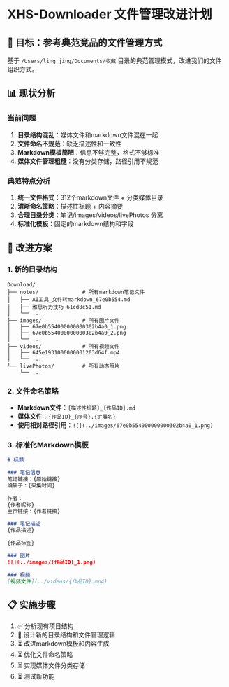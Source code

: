 # XHS-Downloader 文件管理改进计划

## 🎯 目标：参考典范竞品的文件管理方式

基于 `/Users/ling_jing/Documents/收藏` 目录的典范管理模式，改进我们的文件组织方式。

## 📊 现状分析

### 当前问题
1. **目录结构混乱**：媒体文件和markdown文件混在一起
2. **文件命名不规范**：缺乏描述性和一致性
3. **Markdown模板简陋**：信息不够完整，格式不够标准
4. **媒体文件管理粗糙**：没有分类存储，路径引用不规范

### 典范特点分析
1. **统一文件格式**：312个markdown文件 + 分类媒体目录
2. **清晰命名策略**：描述性标题 + 内容摘要
3. **合理目录分类**：笔记/images/videos/livePhotos 分离
4. **标准化模板**：固定的markdown结构和字段

## 🚀 改进方案

### 1. 新的目录结构
```
Download/
├── notes/              # 所有markdown笔记文件
│   ├── AI工具_文件转markdown_67e0b554.md
│   ├── 雅思听力技巧_61cd8c51.md
│   └── ...
├── images/             # 所有图片文件
│   ├── 67e0b554000000000302b4a0_1.png
│   ├── 67e0b554000000000302b4a0_2.png
│   └── ...
├── videos/             # 所有视频文件
│   ├── 645e1931000000001203d64f.mp4
│   └── ...
└── livePhotos/         # 所有动态照片
    └── ...
```

### 2. 文件命名策略
- **Markdown文件**：`{描述性标题}_{作品ID}.md`
- **媒体文件**：`{作品ID}_{序号}.{扩展名}`
- **使用相对路径引用**：`![](../images/67e0b554000000000302b4a0_1.png)`

### 3. 标准化Markdown模板
```markdown
# 标题

### 笔记信息
笔记链接：{原始链接}
编辑于：{采集时间}

作者：
{作者昵称}
主页链接：{作者链接}

### 笔记描述
{作品描述}

{作品标签}

### 图片
![](../images/{作品ID}_1.png)

### 视频
[视频文件](../videos/{作品ID}.mp4)
```

## 📋 实施步骤

1. ✅ 分析现有项目结构
2. 🔄 设计新的目录结构和文件管理逻辑
3. ⏳ 改进markdown模板和内容生成
4. ⏳ 优化文件命名策略
5. ⏳ 实现媒体文件分类存储
6. ⏳ 测试新功能